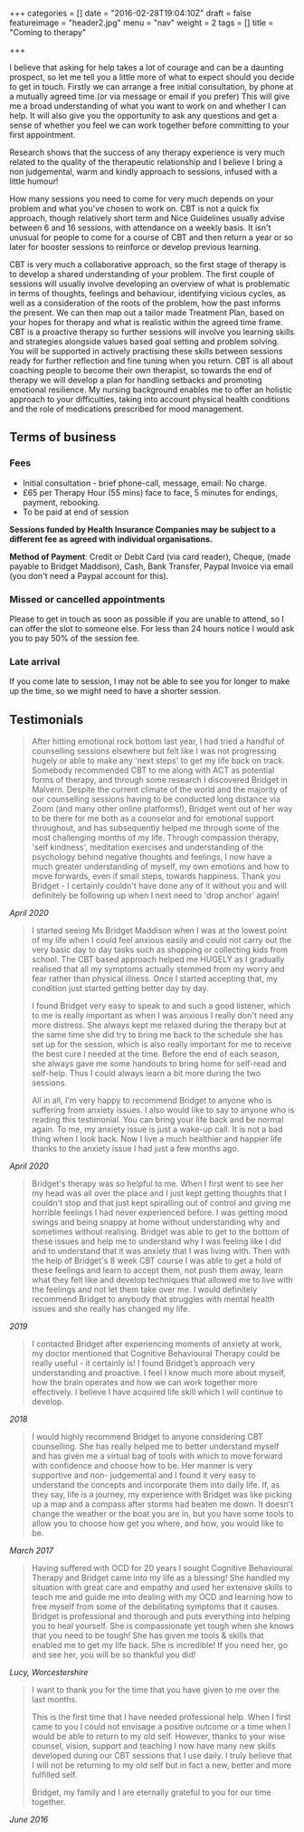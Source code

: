 +++
categories = []
date = "2016-02-28T19:04:10Z"
draft = false
featureimage = "header2.jpg"
menu = "nav"
weight = 2
tags = []
title = "Coming to therapy"

+++

I believe that asking for help takes a lot of courage and can be a daunting
prospect, so let me tell you a little more of what to expect should you decide
to get in touch. Firstly we can arrange a free initial consultation, by phone
at a mutually agreed time.(or via message or email if you prefer) This will
give me a broad understanding of what you want to work on and whether I can
help. It will also give you the opportunity to ask any questions and get a
sense of whether you feel we can work together before committing to your first
appointment.

Research shows that the success of any therapy experience is very much related
to the quality of the therapeutic relationship and I believe I bring a non
judgemental, warm and kindly approach to sessions, infused with a little
humour!

How many sessions you need to come for very much depends on your problem and
what you've chosen to work on.  CBT is not a quick fix approach, though
relatively short term and Nice Guidelines usually advise between 6 and 16
sessions, with attendance on a weekly basis. It isn't unusual for people to
come for a course of CBT and then return a year or so later for booster
sessions to reinforce or develop previous learning.

CBT is very much a collaborative approach, so the first stage of therapy is to
develop a shared understanding of your problem.  The first couple of sessions
will usually involve developing an overview of what is problematic in terms of
thoughts, feelings and behaviour, identifying vicious cycles, as well as a
consideration of the roots of the problem, how the past informs the present.
We can then map out a tailor made Treatment Plan, based on your hopes for
therapy and what is realistic within the agreed time frame. CBT is a proactive
therapy so further sessions will involve you learning skills and strategies
alongside values based goal setting and problem solving.  You will be supported
in actively practising these skills between sessions ready for further
reflection and fine tuning when you return. CBT is all about coaching people to
become their own therapist, so towards the end of therapy we will develop a
plan for handling setbacks and promoting emotional resilience. My nursing
background enables me to offer an holistic approach to your difficulties,
taking into account physical health conditions and the role of medications
prescribed for mood management.

## Terms of business

### Fees
* Initial consultation - brief phone-call, message, email: No charge.
* £65 per Therapy Hour (55 mins) face to face, 5 minutes for endings, payment,
rebooking.
* To be paid at end of session

**Sessions funded by Health Insurance Companies may be subject to a
different fee as agreed with individual organisations.**

**Method of Payment**: Credit or Debit Card (via card reader), Cheque, (made
payable to Bridget Maddison), Cash, Bank Transfer, Paypal Invoice via email (you
don't need a Paypal account for this).

### Missed or cancelled appointments

Please to get in touch as soon as possible if you are unable to attend, so I can offer
the slot to someone else. For less than 24 hours notice I would ask you to pay 50%
of the session fee.

### Late arrival
If you come late to session, I may not be able to see you for longer to make up the
time, so we might need to have a shorter session.

## Testimonials

<blockquote>
<p>
After hitting emotional rock bottom last year, I had tried a handful of
counselling sessions elsewhere but felt like I was not progressing hugely or
able to make any 'next steps' to get my life back on track. Somebody
recommended CBT to me along with ACT as potential forms of therapy, and through
some research I discovered Bridget in Malvern. Despite the current climate of
the world and the majority of our counselling sessions having to be conducted
long distance via Zoom (and many other online platforms!), Bridget went out of
her way to be there for me both as a counselor and for emotional support
throughout, and has subsequently helped me through some of the most challenging
months of my life. Through compassion therapy, 'self kindness', meditation
exercises and understanding of the psychology behind negative thoughts and
feelings, I now have a much greater understanding of myself, my own emotions
and how to move forwards, even if small steps, towards happiness. Thank you
Bridget - I certainly couldn't have done any of it without you and will
definitely be following up when I next need to 'drop anchor' again!
</blockquote>
</p>

_April 2020_

<blockquote>
<p>
I started seeing Ms Bridget Maddison when I was at the lowest point of my life
when I could feel anxious easily and could not carry out the very basic day to
day tasks such as shopping or collecting kids from school. The CBT based
approach helped me HUGELY as I gradually realised that all my symptoms actually
stemmed from my worry and fear rather than physical illness. Once I started
accepting that, my condition just started getting better day by day.

I found Bridget very easy to speak to and such a good listener, which to me is
really important as when I was anxious I really don't need any more distress.
She always kept me relaxed during the therapy but at the same time she did try
to bring me back to the schedule she has set up for the session, which is also
really important for me to receive the best cure I needed at the time.  Before
the end of each season, she always gave me some handouts to bring home for
self-read and self-help. Thus I could always learn a bit more during the two
sessions.

All in all, I'm very happy to recommend Bridget to anyone who is suffering from
anxiety issues. I also would like to say to anyone who is reading this
testimonial. You can bring your life back and be normal again. To me, my
anxiety issue is just a wake-up call. It is not a bad thing when I look back.
Now I live a much healthier and happier life thanks to the anxiety issue I had
just a few months ago.
</p>
</blockquote>

_April 2020_

<blockquote>
<p>
Bridget's therapy was so helpful to me. When I first went to see her my head
was all over the place and I just kept getting thoughts that I couldn't stop
and that just kept spiralling out of control and giving me horrible feelings I
had never experienced before. I was getting mood swings and being snappy at
home without understanding why and sometimes without realising. Bridget was
able to get to the bottom of these issues and help me to understand why I was
feeling like I did and to understand that it was anxiety that I was living
with. Then with the help of Bridget's 8 week CBT course I was able to get a
hold of these feelings and learn to accept them, not push them away, learn
what they felt like and develop techniques that allowed me to live with the
feelings and not let them take over me. I would definitely recommend Bridget
to anybody that struggles with mental health  issues and she really has
changed my life.
</p>
</blockquote>

_2019_

<blockquote>
<p>
I contacted Bridget after experiencing moments of anxiety at work, my doctor
mentioned that Cognitive Behavioural Therapy could be really useful - it
certainly is! I found Bridget’s approach very understanding and proactive. I
feel I know much more about myself, how the brain operates and how we can work
together more effectively. I believe I have acquired life skill which I will
continue to develop.  </p>
</blockquote>

_2018_

<blockquote>
<p>
I would highly recommend Bridget to anyone considering CBT counselling. She 
has really helped me to better understand myself and has given me a virtual 
bag of tools with which to move forward with confidence and choose how to be.
Her manner is very supportive and non- judgemental and I found it very easy to 
understand the concepts and incorporate
them into daily life. If, as they say, life is a journey, my experience with 
Bridget was like picking up a map and a compass after storms had beaten me 
down. It doesn't change the weather or the boat you are in, but you have some 
tools to allow you to choose how get you where, and how, you would like to 
be.
</p>
</blockquote>

_March 2017_

<blockquote>
Having suffered with OCD for 20 years I sought Cognitive Behavioural Therapy 
and Bridget came into my life as a blessing! She handled my situation with 
great care and empathy and used her extensive skills to teach me and guide me 
into dealing with my OCD and learning how to free myself from some of the 
debilitating symptoms that it causes. Bridget is professional and thorough and 
puts everything into helping you to heal yourself. She is compassionate yet 
tough when she knows that you need to be tough! She has given me tools & 
skills that enabled me to get my life back. She is incredible! If you need 
her, go and see her, you will be so thankful you did!
</blockquote>

_Lucy, Worcestershire_

<blockquote>
<p>
I want to thank you for the time that you have given to me over the last
months.
</p>

<p>
This is the first time that I have needed professional help. When I first came
to you I could not envisage a positive outcome or a time when I would be able
to return to my old self.  However, thanks to your wise counsel,  vision,
support and teaching I now have many new skills developed during our CBT
sessions that I use daily. I  truly believe that I will not be returning to my
old self but in fact a new, better and more fulfilled self.
</p>

<p>
Bridget, my family and I are eternally grateful to you for our time together.
</p>
</blockquote>

_June 2016_
